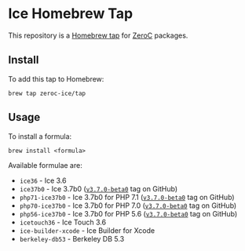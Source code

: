 # Ice Homebrew Tap

This repository is a [Homebrew tap](https://github.com/Homebrew/brew/blob/master/docs/brew-tap.md) for [ZeroC](https://zeroc.com/) packages.

## Install

To add this tap to Homebrew:

    brew tap zeroc-ice/tap

## Usage

To install a formula:

    brew install <formula>

Available formulae are:
  - `ice36` - Ice 3.6
  - `ice37b0` - Ice 3.7b0 ([`v3.7.0-beta0`](https://github.com/zeroc-ice/ice) tag on GitHub)
  - `php71-ice37b0` - Ice 3.7b0 for PHP 7.1 ([`v3.7.0-beta0`](https://github.com/zeroc-ice/ice) tag on GitHub)
  - `php70-ice37b0` - Ice 3.7b0 for PHP 7.0 ([`v3.7.0-beta0`](https://github.com/zeroc-ice/ice) tag on GitHub)
  - `php56-ice37b0` - Ice 3.7b0 for PHP 5.6 ([`v3.7.0-beta0`](https://github.com/zeroc-ice/ice) tag on GitHub)
  - `icetouch36` - Ice Touch 3.6
  - `ice-builder-xcode` - Ice Builder for Xcode
  - `berkeley-db53` - Berkeley DB 5.3
